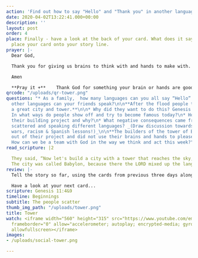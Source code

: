 ```yaml
---
action: 'Find out how to say "Hello" and "Thank you" in another language. '
date: 2020-04-02T13:22:41.000+00:00
description: ''
layout: post
order: 4
place: Finally - have a look at the back of your card. What does it say? You can now
  place your card onto your story line.
prayer: |-
  Dear God,

  Thank you for giving us brains to think with and hands to make with. We want to use them to make your name great.  Help us to care for people from other cultures and languages in a way that pleases you.

  Amen

  **Pray it +**    Thank God for something your brain or hands are good at doing and ask him to help you to use it for his fame.
qrcode: "/uploads/qr-tower.png"
questions: "* As a family,  how many languages can you all say “Hello” in?\n* What
  other languages can your friends speak?\n\n**After the flood people tried to build
  a great city and tower.**\n\n* Why did they want to do this? Genesis 11 v.4 \n*
  In what ways do people show off and try to become famous today?\n* How did God disrupt
  their building project and why?\n* What negative consequences came from people being
  scattered and speaking different languages? _(Draw discussion towards things like
  wars, racism & Spanish lessons!)_\n\n**The builders of the tower of Babel left God
  out of their project and did not use their brains and hands to please him.**\n\n*
  How can we be a team with God in the way we think and act this week?"
read_scripture: |2

  They said, “Now let's build a city with a tower that reaches the sky, so that we can make a name for ourselves and not be scattered all over the earth.”
  The city was called Babylon, because there the LORD mixed up the language of all the people, and from there he scattered them all over the earth.
review: |-
  Tell the story so far, using the cards from previous three days along the storyline.

  Have a look at your next card...
scripture: Genesis 11:4&9
timeline: Beginnings
subtitle: The people scatter
thumb_img_path: "/uploads/tower.png"
title: Tower
watch: <iframe width="560" height="315" src="https://www.youtube.com/embed/CW-NXNzdZhM"
  frameborder="0" allow="accelerometer; autoplay; encrypted-media; gyroscope; picture-in-picture"
  allowfullscreen></iframe>
images: 
- /uploads/social-tower.png

---
```

